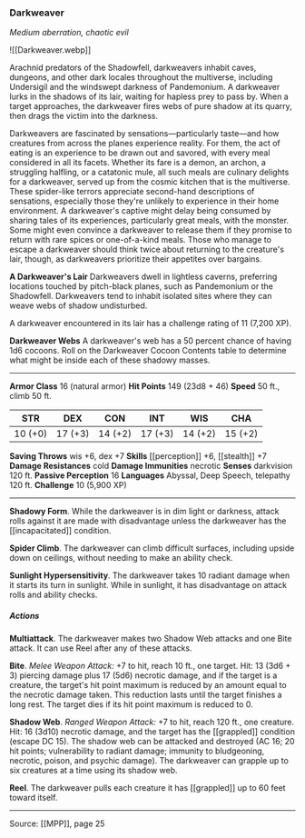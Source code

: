 ### Darkweaver
_Medium aberration, chaotic evil_

![[Darkweaver.webp]]

Arachnid predators of the Shadowfell, darkweavers inhabit caves, dungeons, and other dark locales throughout the multiverse, including Undersigil and the windswept darkness of Pandemonium. A darkweaver lurks in the shadows of its lair, waiting for hapless prey to pass by. When a target approaches, the darkweaver fires webs of pure shadow at its quarry, then drags the victim into the darkness.

Darkweavers are fascinated by sensations—particularly taste—and how creatures from across the planes experience reality. For them, the act of eating is an experience to be drawn out and savored, with every meal considered in all its facets. Whether its fare is a demon, an archon, a struggling halfling, or a catatonic mule, all such meals are culinary delights for a darkweaver, served up from the cosmic kitchen that is the multiverse. These spider-like terrors appreciate second-hand descriptions of sensations, especially those they're unlikely to experience in their home environment. A darkweaver's captive might delay being consumed by sharing tales of its experiences, particularly great meals, with the monster. Some might even convince a darkweaver to release them if they promise to return with rare spices or one-of-a-kind meals. Those who manage to escape a darkweaver should think twice about returning to the creature's lair, though, as darkweavers prioritize their appetites over bargains.


**A Darkweaver's Lair** Darkweavers dwell in lightless caverns, preferring locations touched by pitch-black planes, such as Pandemonium or the Shadowfell. Darkweavers tend to inhabit isolated sites where they can weave webs of shadow undisturbed.

A darkweaver encountered in its lair has a challenge rating of 11 (7,200 XP).


**Darkweaver Webs** A darkweaver's web has a 50 percent chance of having 1d6 cocoons. Roll on the Darkweaver Cocoon Contents table to determine what might be inside each of these shadowy masses.







---

**Armor Class** 16 (natural armor)
**Hit Points** 149 (23d8 + 46)
**Speed** 50 ft., climb 50 ft.

| STR     | DEX     | CON     | INT     | WIS     | CHA     |
|---------|---------|---------|---------|---------|---------|
| 10 (+0) | 17 (+3) | 14 (+2) | 17 (+3) | 14 (+2) | 15 (+2) |

**Saving Throws** wis +6, dex +7
**Skills** [[perception]] +6, [[stealth]] +7
**Damage Resistances** cold
**Damage Immunities** necrotic
**Senses** darkvision 120 ft.
**Passive Perception** 16
**Languages** Abyssal, Deep Speech, telepathy 120 ft.
**Challenge** 10 (5,900 XP)

---

**Shadowy Form**. While the darkweaver is in dim light or darkness, attack rolls against it are made with disadvantage unless the darkweaver has the [[incapacitated]] condition.

**Spider Climb**. The darkweaver can climb difficult surfaces, including upside down on ceilings, without needing to make an ability check.

**Sunlight Hypersensitivity**. The darkweaver takes 10 radiant damage when it starts its turn in sunlight. While in sunlight, it has disadvantage on attack rolls and ability checks.

##### Actions
**Multiattack**. The darkweaver makes two Shadow Web attacks and one Bite attack. It can use Reel after any of these attacks.

**Bite**. _Melee Weapon Attack:_ +7 to hit, reach 10 ft., one target. Hit: 13 (3d6 + 3) piercing damage plus 17 (5d6) necrotic damage, and if the target is a creature, the target's hit point maximum is reduced by an amount equal to the necrotic damage taken. This reduction lasts until the target finishes a long rest. The target dies if its hit point maximum is reduced to 0.

**Shadow Web**. _Ranged Weapon Attack:_ +7 to hit, reach 120 ft., one creature. Hit: 16 (3d10) necrotic damage, and the target has the [[grappled]] condition (escape DC 15). The shadow web can be attacked and destroyed (AC 16; 20 hit points; vulnerability to radiant damage; immunity to bludgeoning, necrotic, poison, and psychic damage). The darkweaver can grapple up to six creatures at a time using its shadow web.

**Reel**. The darkweaver pulls each creature it has [[grappled]] up to 60 feet toward itself.


---

Source: [[MPP]], page 25